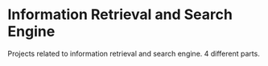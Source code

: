# Information Retrieval and Search Engine
Projects related to information retrieval and search engine.
4 different parts.
